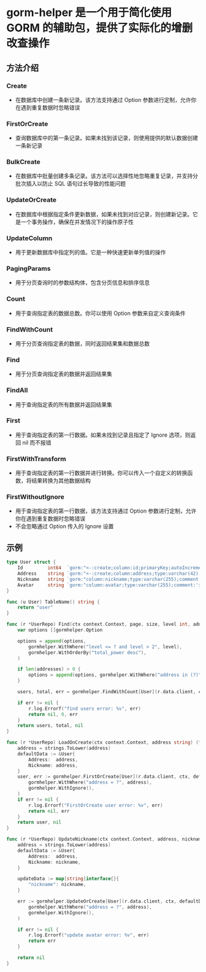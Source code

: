 # gorm-helper 是一个用于简化使用 GORM 的辅助包，提供了实际化的增删改查操作


## 方法介绍
### Create
- 在数据库中创建一条新记录。该方法支持通过 Option 参数进行定制，允许你在遇到重复数据时忽略错误

### FirstOrCreate
- 查询数据库中的第一条记录。如果未找到该记录，则使用提供的默认数据创建一条新记录

### BulkCreate
- 在数据库中批量创建多条记录。该方法可以选择性地忽略重复记录，并支持分批次插入以防止 SQL 语句过长导致的性能问题

### UpdateOrCreate
- 在数据库中根据指定条件更新数据，如果未找到对应记录，则创建新记录。它是一个事务操作，确保在并发情况下的操作原子性

### UpdateColumn
- 用于更新数据库中指定列的值。它是一种快速更新单列值的操作

### PagingParams
- 用于分页查询时的参数结构体，包含分页信息和排序信息

### Count
- 用于查询指定表的数据总数。你可以使用 Option 参数来自定义查询条件

### FindWithCount
- 用于分页查询指定表的数据，同时返回结果集和数据总数

### Find
- 用于分页查询指定表的数据并返回结果集

### FindAll
- 用于查询指定表的所有数据并返回结果集

### First
- 用于查询指定表的第一行数据。如果未找到记录且指定了 Ignore 选项，则返回 nil 而不报错

### FirstWithTransform
- 用于查询指定表的第一行数据并进行转换。你可以传入一个自定义的转换函数，将结果转换为其他数据结构

### FirstWithoutIgnore
- 用于查询指定表的第一行数据，该方法支持通过 Option 参数进行定制，允许你在遇到重复数据时忽略错误
- 不会忽略通过 Option 传入的 Ignore 设置

## 示例

``` go
type User struct {
	Id         int64  `gorm:"<-:create;column:id;primaryKey;autoIncrement"`
	Address    string `gorm:"<-:create;column:address;type:varchar(42);uniqueIndex:uni_address;comment:'地址'"`
	Nickname   string `gorm:"column:nickname;type:varchar(255);comment:'昵称'"`
	Avatar     string `gorm:"column:avatar;type:varchar(255);comment:'头像'"`
}

func (u User) TableName() string {
	return "user"
}

func (r *UserRepo) Find(ctx context.Context, page, size, level int, addresses ...string) (users []*User, total int64, err error) {
	var options []gormhelper.Option

	options = append(options,
		gormhelper.WithWhere("level <= ? and level > 2", level),
		gormhelper.WithOrderBy("total_power desc"),
	)

	if len(addresses) > 0 {
		options = append(options, gormhelper.WithWhere("address in (?)", addresses))
	}

	users, total, err = gormhelper.FindWithCount[User](r.data.client, ctx, page, size, options...)

	if err != nil {
		r.log.Errorf("find users error: %v", err)
		return nil, 0, err
	}
	return users, total, nil
}

func (r *UserRepo) LoadOnCreate(ctx context.Context, address string) (*User, error) {
	address = strings.ToLower(address)
	defaultData := &User{
		Address:  address,
		Nickname: address,
	}
	user, err := gormhelper.FirstOrCreate[User](r.data.client, ctx, defaultData,
		gormhelper.WithWhere("address = ?", address),
		gormhelper.WithIgnore(),
	)
	if err != nil {
		r.log.Errorf("FirstOrCreate user error: %v", err)
		return nil, err
	}
	return user, nil
}

func (r *UserRepo) UpdateNickname(ctx context.Context, address, nickname string) error {
	address = strings.ToLower(address)
	defaultData := &User{
		Address:  address,
		Nickname: nickname,
	}

	updateData := map[string]interface{}{
		"nickname": nickname,
	}

	err := gormhelper.UpdateOrCreate[User](r.data.client, ctx, defaultData, updateData,
		gormhelper.WithWhere("address = ?", address),
		gormhelper.WithIgnore(),
	)

	if err != nil {
		r.log.Errorf("update avatar error: %v", err)
		return err
	}

	return nil
}

```
